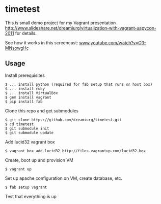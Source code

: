 timetest
========

This is small demo project for my Vagrant presentation http://www.slideshare.net/dreamiurg/virtualization-with-vagrant-uapycon-2011 for details.

See how it works in this screencast: www.youtube.com/watch?v=O3-MNsowgHc

Usage
-----

Install prerequisites

    $ ... install python (required for fab setup that runs on host box)
    $ ... install ruby
    $ ... install VirtualBox
    $ gem install vagrant
    $ pip install fab
	

Clone this repo and get submodules

    $ git clone https://github.com/dreamiurg/timetest.git
    $ cd timetest
    $ git submodule init
    $ git submodule update
	
Add lucid32 vagrant box

    $ vagrant box add lucid32 http://files.vagrantup.com/lucid32.box
	
Create, boot up and provision VM
	
    $ vagrant up
	
Set up apache configuration on VM, create database, etc.

    $ fab setup vagrant
	
Test that everything is up
